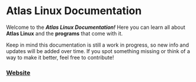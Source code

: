 # Atlas Linux Documentation

Welcome to the ***Atlas Linux Documentation!***
Here you can learn all about **Atlas Linux** and the **programs** that come with it.

Keep in mind this documentation is still a work in progress, so new info and updates will be added over time. If you spot something missing or think of a way to make it better, feel free to contribute!

### [Website](https://atlaslinux.github.io/docs/)
